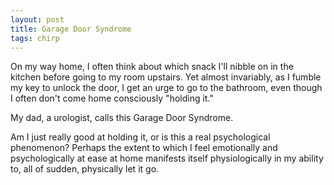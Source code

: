 ```yaml
---
layout: post
title: Garage Door Syndrome
tags: chirp
---
```

On my way home, I often think about which snack I'll nibble on in the kitchen before going to my room upstairs. Yet almost invariably, as I fumble my key to unlock the door, I get an urge to go to the bathroom, even though I often don't come home consciously "holding it."

My dad, a urologist, calls this Garage Door Syndrome. 

Am I just really good at holding it, or is this a real psychological phenomenon? Perhaps the extent to which I feel emotionally and psychologically at ease at home manifests itself physiologically in my ability to, all of sudden, physically let it go.
